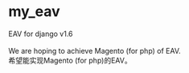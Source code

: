 # my_eav
EAV for django v1.6 <br />
<br />
We are hoping to achieve Magento (for php) of EAV.<br />
希望能实现Magento (for php)的EAV。<br />

